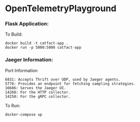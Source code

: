 # OpenTelemetryPlayground

### Flask Application: 

To Build: 
````
docker build -t catfact-app . 
docker run -p 5000:5000 catfact-app
````

### Jaeger Information: 
Port Information
````
6831: Accepts Thrift over UDP, used by Jaeger agents.
5778: Provides an endpoint for fetching sampling strategies.
16686: Serves the Jaeger UI.
14268: For the HTTP collector.
14250: For the gRPC collector.
````

To Run: 
````
docker-compose up
````
